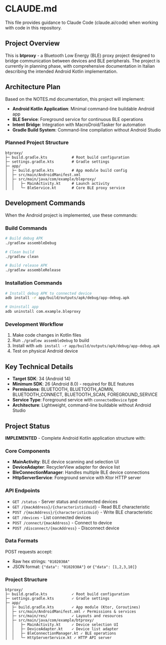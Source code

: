 # CLAUDE.md

This file provides guidance to Claude Code (claude.ai/code) when working with code in this repository.

## Project Overview

This is **btproxy** - a Bluetooth Low Energy (BLE) proxy project designed to bridge communication between devices and BLE peripherals. The project is currently in planning phase, with comprehensive documentation in Italian describing the intended Android Kotlin implementation.

## Architecture Plan

Based on the NOTES.md documentation, this project will implement:

- **Android Kotlin Application**: Minimal command-line buildable Android app
- **BLE Service**: Foreground service for continuous BLE operations
- **Intent Bridge**: Integration with MacroDroid/Tasker for automation
- **Gradle Build System**: Command-line compilation without Android Studio

### Planned Project Structure
```
btproxy/
├─ build.gradle.kts           # Root build configuration
├─ settings.gradle.kts        # Gradle settings
├─ app/
│  ├─ build.gradle.kts        # App module build config
│  ├─ src/main/AndroidManifest.xml
│  ├─ src/main/java/com/example/bleproxy/
│  │   ├─ MainActivity.kt     # Launch activity
│  │   └─ BleService.kt       # Core BLE proxy service
```

## Development Commands

When the Android project is implemented, use these commands:

### Build Commands
```bash
# Build debug APK
./gradlew assembleDebug

# Clean build
./gradlew clean

# Build release APK
./gradlew assembleRelease
```

### Installation Commands
```bash
# Install debug APK to connected device
adb install -r app/build/outputs/apk/debug/app-debug.apk

# Uninstall app
adb uninstall com.example.bleproxy
```

### Development Workflow
1. Make code changes in Kotlin files
2. Run `./gradlew assembleDebug` to build
3. Install with `adb install -r app/build/outputs/apk/debug/app-debug.apk`
4. Test on physical Android device

## Key Technical Details

- **Target SDK**: 34 (Android 14)
- **Minimum SDK**: 26 (Android 8.0) - required for BLE features
- **Permissions**: BLUETOOTH, BLUETOOTH_ADMIN, BLUETOOTH_CONNECT, BLUETOOTH_SCAN, FOREGROUND_SERVICE
- **Service Type**: Foreground service with `connectedDevice` type
- **Architecture**: Lightweight, command-line buildable without Android Studio

## Project Status

**IMPLEMENTED** - Complete Android Kotlin application structure with:

### Core Components
- **MainActivity**: BLE device scanning and selection UI
- **DeviceAdapter**: RecyclerView adapter for device list  
- **BleConnectionManager**: Handles multiple BLE device connections
- **HttpServerService**: Foreground service with Ktor HTTP server

### API Endpoints
- `GET /status` - Server status and connected devices
- `GET /{macAddress}/{characteristicUuid}` - Read BLE characteristic
- `POST /{macAddress}/{characteristicUuid}` - Write BLE characteristic
- `GET /devices` - List connected devices
- `POST /connect/{macAddress}` - Connect to device
- `POST /disconnect/{macAddress}` - Disconnect device

### Data Formats
POST requests accept:
- Raw hex strings: `"0102030A"`
- JSON format: `{"data": "0102030A"}` or `{"data": [1,2,3,10]}`

### Project Structure
```
btproxy/
├─ build.gradle.kts           ✓ Root build configuration
├─ settings.gradle.kts        ✓ Gradle settings  
├─ app/
│  ├─ build.gradle.kts        ✓ App module (Ktor, Coroutines)
│  ├─ src/main/AndroidManifest.xml ✓ Permissions & services
│  ├─ src/main/res/           ✓ Layouts and resources
│  ├─ src/main/java/com/example/btproxy/
│  │   ├─ MainActivity.kt     ✓ Device selection UI
│  │   ├─ DeviceAdapter.kt    ✓ Device list adapter
│  │   ├─ BleConnectionManager.kt ✓ BLE operations
│  │   └─ HttpServerService.kt ✓ HTTP API server
```